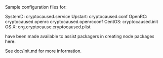 Sample configuration files for:

SystemD: cryptocaused.service
Upstart: cryptocaused.conf
OpenRC:  cryptocaused.openrc
         cryptocaused.openrcconf
CentOS:  cryptocaused.init
OS X:    org.cryptocause.cryptocaused.plist

have been made available to assist packagers in creating node packages here.

See doc/init.md for more information.

